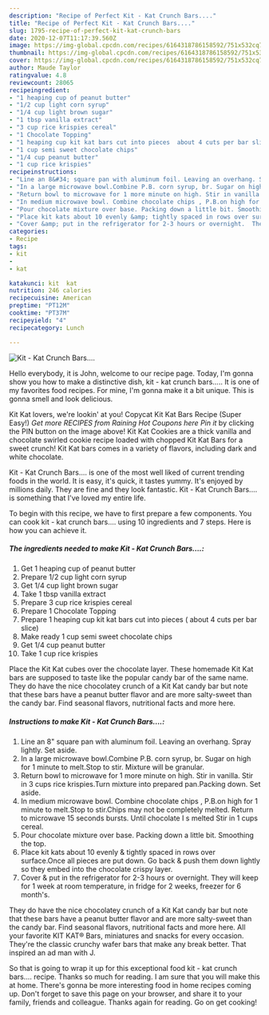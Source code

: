 ```yaml
---
description: "Recipe of Perfect Kit - Kat Crunch Bars...."
title: "Recipe of Perfect Kit - Kat Crunch Bars...."
slug: 1795-recipe-of-perfect-kit-kat-crunch-bars
date: 2020-12-07T11:17:39.560Z
image: https://img-global.cpcdn.com/recipes/6164318786158592/751x532cq70/kit-kat-crunch-bars-recipe-main-photo.jpg
thumbnail: https://img-global.cpcdn.com/recipes/6164318786158592/751x532cq70/kit-kat-crunch-bars-recipe-main-photo.jpg
cover: https://img-global.cpcdn.com/recipes/6164318786158592/751x532cq70/kit-kat-crunch-bars-recipe-main-photo.jpg
author: Maude Taylor
ratingvalue: 4.8
reviewcount: 28065
recipeingredient:
- "1 heaping cup of peanut butter"
- "1/2 cup light corn syrup"
- "1/4 cup light brown sugar"
- "1 tbsp vanilla extract"
- "3 cup rice krispies cereal"
- "1 Chocolate Topping"
- "1 heaping cup kit kat bars cut into pieces  about 4 cuts per bar slice"
- "1 cup semi sweet chocolate chips"
- "1/4 cup peanut butter"
- "1 cup rice krispies"
recipeinstructions:
- "Line an 8&#34; square pan with aluminum foil. Leaving an overhang. Spray lightly. Set aside."
- "In a large microwave bowl.Combine P.B. corn syrup, br. Sugar on high for 1 minute to melt.Stop to stir.  Mixture will be granular."
- "Return bowl to microwave for 1 more minute on high. Stir in vanilla. Stir in 3 cups rice krispies.Turn mixture into prepared pan.Packing down. Set aside."
- "In medium microwave bowl. Combine chocolate chips , P.B.on high for 1 minute to melt.Stop to stir.Chips may not be completely melted.  Return to microwave 15 seconds bursts. Until chocolate I s melted Stir in 1 cups cereal."
- "Pour chocolate mixture over base. Packing down a little bit. Smoothing the top."
- "Place kit kats about 10 evenly &amp; tightly spaced in rows over surface.Once all pieces are put down.  Go back &amp; push them down lightly so they embed into the chocolate crispy layer."
- "Cover &amp; put in the refrigerator for 2-3 hours or overnight.  They will keep for 1 week at room temperature,  in fridge for 2 weeks, freezer for 6 month&#39;s."
categories:
- Recipe
tags:
- kit
- 
- kat

katakunci: kit  kat 
nutrition: 246 calories
recipecuisine: American
preptime: "PT12M"
cooktime: "PT37M"
recipeyield: "4"
recipecategory: Lunch

---
```



![Kit - Kat Crunch Bars....](https://img-global.cpcdn.com/recipes/6164318786158592/751x532cq70/kit-kat-crunch-bars-recipe-main-photo.jpg)

Hello everybody, it is John, welcome to our recipe page. Today, I'm gonna show you how to make a distinctive dish, kit - kat crunch bars..... It is one of my favorites food recipes. For mine, I'm gonna make it a bit unique. This is gonna smell and look delicious.

Kit Kat lovers, we&#39;re lookin&#39; at you! Copycat Kit Kat Bars Recipe (Super Easy!) *Get more RECIPES from Raining Hot Coupons here* *Pin it* by clicking the PIN button on the image above! Kit Kat Cookies are a thick vanilla and chocolate swirled cookie recipe loaded with chopped Kit Kat Bars for a sweet crunch! Kit Kat bars comes in a variety of flavors, including dark and white chocolate.

Kit - Kat Crunch Bars.... is one of the most well liked of current trending foods in the world. It is easy, it's quick, it tastes yummy. It's enjoyed by millions daily. They are fine and they look fantastic. Kit - Kat Crunch Bars.... is something that I've loved my entire life.


To begin with this recipe, we have to first prepare a few components. You can cook kit - kat crunch bars.... using 10 ingredients and 7 steps. Here is how you can achieve it.

<!--inarticleads1-->

##### The ingredients needed to make Kit - Kat Crunch Bars....:

1. Get 1 heaping cup of peanut butter
1. Prepare 1/2 cup light corn syrup
1. Get 1/4 cup light brown sugar
1. Take 1 tbsp vanilla extract
1. Prepare 3 cup rice krispies cereal
1. Prepare 1 Chocolate Topping
1. Prepare 1 heaping cup kit kat bars cut into pieces ( about 4 cuts per bar slice)
1. Make ready 1 cup semi sweet chocolate chips
1. Get 1/4 cup peanut butter
1. Take 1 cup rice krispies


Place the Kit Kat cubes over the chocolate layer. These homemade Kit Kat bars are supposed to taste like the popular candy bar of the same name. They do have the nice chocolatey crunch of a Kit Kat candy bar but note that these bars have a peanut butter flavor and are more salty-sweet than the candy bar. Find seasonal flavors, nutritional facts and more here. 

<!--inarticleads2-->

##### Instructions to make Kit - Kat Crunch Bars....:

1. Line an 8&#34; square pan with aluminum foil. Leaving an overhang. Spray lightly. Set aside.
1. In a large microwave bowl.Combine P.B. corn syrup, br. Sugar on high for 1 minute to melt.Stop to stir.  Mixture will be granular.
1. Return bowl to microwave for 1 more minute on high. Stir in vanilla. Stir in 3 cups rice krispies.Turn mixture into prepared pan.Packing down. Set aside.
1. In medium microwave bowl. Combine chocolate chips , P.B.on high for 1 minute to melt.Stop to stir.Chips may not be completely melted.  Return to microwave 15 seconds bursts. Until chocolate I s melted Stir in 1 cups cereal.
1. Pour chocolate mixture over base. Packing down a little bit. Smoothing the top.
1. Place kit kats about 10 evenly &amp; tightly spaced in rows over surface.Once all pieces are put down.  Go back &amp; push them down lightly so they embed into the chocolate crispy layer.
1. Cover &amp; put in the refrigerator for 2-3 hours or overnight.  They will keep for 1 week at room temperature,  in fridge for 2 weeks, freezer for 6 month&#39;s.


They do have the nice chocolatey crunch of a Kit Kat candy bar but note that these bars have a peanut butter flavor and are more salty-sweet than the candy bar. Find seasonal flavors, nutritional facts and more here. All your favorite KIT KAT® Bars, miniatures and snacks for every occasion. They&#39;re the classic crunchy wafer bars that make any break better. That inspired an ad man with J. 

So that is going to wrap it up for this exceptional food kit - kat crunch bars.... recipe. Thanks so much for reading. I am sure that you will make this at home. There's gonna be more interesting food in home recipes coming up. Don't forget to save this page on your browser, and share it to your family, friends and colleague. Thanks again for reading. Go on get cooking!

